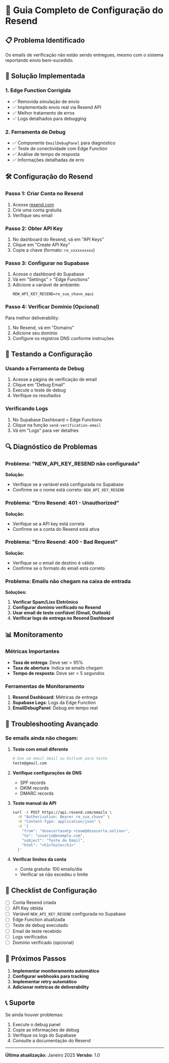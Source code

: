 # 🚀 Guia Completo de Configuração do Resend

## 📋 Problema Identificado
Os emails de verificação não estão sendo entregues, mesmo com o sistema reportando envio bem-sucedido.

## 🔧 Solução Implementada

### 1. **Edge Function Corrigida**
- ✅ Removida simulação de envio
- ✅ Implementado envio real via Resend API
- ✅ Melhor tratamento de erros
- ✅ Logs detalhados para debugging

### 2. **Ferramenta de Debug**
- ✅ Componente `EmailDebugPanel` para diagnóstico
- ✅ Teste de conectividade com Edge Function
- ✅ Análise de tempo de resposta
- ✅ Informações detalhadas de erro

## 🛠️ Configuração do Resend

### Passo 1: Criar Conta no Resend
1. Acesse [resend.com](https://resend.com)
2. Crie uma conta gratuita
3. Verifique seu email

### Passo 2: Obter API Key
1. No dashboard do Resend, vá em "API Keys"
2. Clique em "Create API Key"
3. Copie a chave (formato: `re_xxxxxxxxxx`)

### Passo 3: Configurar no Supabase
1. Acesse o dashboard do Supabase
2. Vá em "Settings" > "Edge Functions"
3. Adicione a variável de ambiente:
   ```
   NEW_API_KEY_RESEND=re_sua_chave_aqui
   ```

### Passo 4: Verificar Domínio (Opcional)
Para melhor deliverability:
1. No Resend, vá em "Domains"
2. Adicione seu domínio
3. Configure os registros DNS conforme instruções

## 🧪 Testando a Configuração

### Usando a Ferramenta de Debug
1. Acesse a página de verificação de email
2. Clique em "Debug Email"
3. Execute o teste de debug
4. Verifique os resultados

### Verificando Logs
1. No Supabase Dashboard > Edge Functions
2. Clique na função `send-verification-email`
3. Vá em "Logs" para ver detalhes

## 🔍 Diagnóstico de Problemas

### Problema: "NEW_API_KEY_RESEND não configurada"
**Solução:**
- Verifique se a variável está configurada no Supabase
- Confirme se o nome está correto: `NEW_API_KEY_RESEND`

### Problema: "Erro Resend: 401 - Unauthorized"
**Solução:**
- Verifique se a API key está correta
- Confirme se a conta do Resend está ativa

### Problema: "Erro Resend: 400 - Bad Request"
**Solução:**
- Verifique se o email de destino é válido
- Confirme se o formato do email está correto

### Problema: Emails não chegam na caixa de entrada
**Soluções:**
1. **Verificar Spam/Lixo Eletrônico**
2. **Configurar domínio verificado no Resend**
3. **Usar email de teste confiável (Gmail, Outlook)**
4. **Verificar logs de entrega no Resend Dashboard**

## 📊 Monitoramento

### Métricas Importantes
- **Taxa de entrega**: Deve ser > 95%
- **Taxa de abertura**: Indica se emails chegam
- **Tempo de resposta**: Deve ser < 5 segundos

### Ferramentas de Monitoramento
1. **Resend Dashboard**: Métricas de entrega
2. **Supabase Logs**: Logs da Edge Function
3. **EmailDebugPanel**: Debug em tempo real

## 🚨 Troubleshooting Avançado

### Se emails ainda não chegam:

1. **Teste com email diferente**
   ```bash
   # Use um email Gmail ou Outlook para teste
   teste@gmail.com
   ```

2. **Verifique configurações de DNS**
   - SPF records
   - DKIM records
   - DMARC records

3. **Teste manual da API**
   ```bash
   curl -X POST https://api.resend.com/emails \
     -H "Authorization: Bearer re_sua_chave" \
     -H "Content-Type: application/json" \
     -d '{
       "from": "dosecertasmtp <team@dosecerta.online>",
       "to": "usuario@exemplo.com",
       "subject": "Teste de Email",
       "html": "<h1>Teste</h1>"
     }'
   ```

4. **Verificar limites da conta**
   - Conta gratuita: 100 emails/dia
   - Verificar se não excedeu o limite

## 📝 Checklist de Configuração

- [ ] Conta Resend criada
- [ ] API Key obtida
- [ ] Variável `NEW_API_KEY_RESEND` configurada no Supabase
- [ ] Edge Function atualizada
- [ ] Teste de debug executado
- [ ] Email de teste recebido
- [ ] Logs verificados
- [ ] Domínio verificado (opcional)

## 🔄 Próximos Passos

1. **Implementar monitoramento automático**
2. **Configurar webhooks para tracking**
3. **Implementar retry automático**
4. **Adicionar métricas de deliverability**

## 📞 Suporte

Se ainda houver problemas:
1. Execute o debug panel
2. Copie as informações de debug
3. Verifique os logs do Supabase
4. Consulte a documentação do Resend

---

**Última atualização:** Janeiro 2025
**Versão:** 1.0 